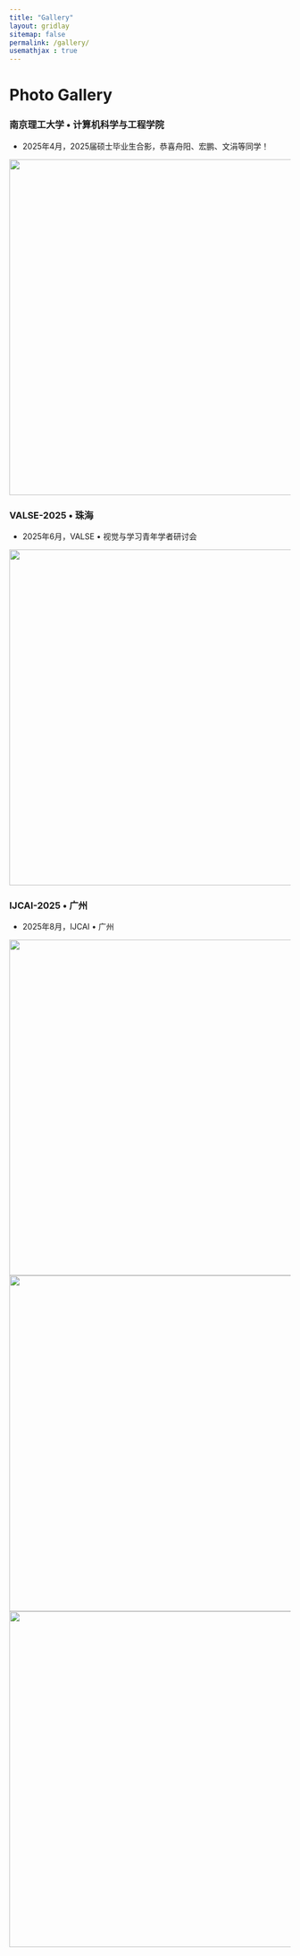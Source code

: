 ```yaml
---
title: "Gallery"
layout: gridlay
sitemap: false
permalink: /gallery/
usemathjax : true
---
```


# Photo Gallery

### 南京理工大学 • 计算机科学与工程学院


* 2025年4月，2025届硕士毕业生合影，恭喜舟阳、宏鹏、文涓等同学！

<div style="text-align: center;">
<p float="left">
  <img src="{{ site.url }}{{ site.baseurl }}/gallery/master-student-2025.jpg" width="600" />
</p>
</div>

### VALSE-2025 • 珠海


* 2025年6月，VALSE • 视觉与学习青年学者研讨会

<div style="text-align: center;">
<p float="left">
  <img src="{{ site.url }}{{ site.baseurl }}/gallery/valse-2025.png" width="600" />
</p>
</div>

### IJCAI-2025 • 广州


* 2025年8月，IJCAI • 广州

<div style="text-align: center;">
<p float="left">
  <img src="{{ site.url }}{{ site.baseurl }}/gallery/IJCAI25-conf-2.jpg" width="600" />
  <img src="{{ site.url }}{{ site.baseurl }}/gallery/IJCAI25-conf-1.jpg" width="600" />
  <img src="{{ site.url }}{{ site.baseurl }}/gallery/IJCAI25-conf-3.jpg" width="600" />
</p>
</div>


<!-- <div class="well-sm publication-entry">
<ul class="flex-container">
<li class="flex-item1">
    <img src="{{ site.url }}{{ site.baseurl }}/gallery/nju-logo.jpg" width="300"  class="img-responsive"/>
</li>
  <li class="flex-item2">
    <p style="margin-top: 0.5em;"><a href="{{ site.url }}{{ site.baseurl }}/gallery/memory" target="_blank"><strong>Memory@NJU</strong></a>
    <br/> Sept. 2010~Sept. 2020.
    </p>
  </li>
</ul>
</div> -->


<!-- <div class="well-sm publication-entry">
<ul class="flex-container">
<li class="flex-item1">
    <img src="{{ site.url }}{{ site.baseurl }}/gallery/njust-logo.jpg" width="300"  class="img-responsive"/>
</li>
  <li class="flex-item2">
    <p style="margin-top: 0.5em;"><a href="{{ site.url }}{{ site.baseurl }}/gallery/album" target="_blank"><strong>Student@NJUST</strong></a>
    <br/> Since June. 1, 2024.
    </p>
  </li>
</ul>
</div> -->


<!-- <div class="well-sm publication-entry">
<ul class="flex-container">
<li class="flex-item1">
    <img src="{{ site.url }}{{ site.baseurl }}/gallery/njust-logo.jpg" width="300"  class="img-responsive"/>
</li>
  <li class="flex-item2">
    <p style="margin-top: 0.5em;"><a href="{{ site.url }}{{ site.baseurl }}/gallery/album" target="_blank"><strong>BasketBall</strong></a>
    <br/> Since 1991.
    </p>
  </li>
</ul>
</div> -->
